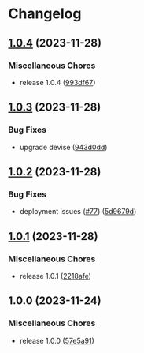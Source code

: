 # Changelog

## [1.0.4](https://github.com/strongqa/demo_web_app/compare/v1.0.3...v1.0.4) (2023-11-28)


### Miscellaneous Chores

* release 1.0.4 ([993df67](https://github.com/strongqa/demo_web_app/commit/993df6719234dcee462d2a995b0c287c488b3e7e))

## [1.0.3](https://github.com/strongqa/demo_web_app/compare/v1.0.2...v1.0.3) (2023-11-28)


### Bug Fixes

* upgrade devise ([943d0dd](https://github.com/strongqa/demo_web_app/commit/943d0dde16be24c68d79a86394e26909d70b5cb7))

## [1.0.2](https://github.com/strongqa/demo_web_app/compare/v1.0.1...v1.0.2) (2023-11-28)


### Bug Fixes

* deployment issues ([#77](https://github.com/strongqa/demo_web_app/issues/77)) ([5d9679d](https://github.com/strongqa/demo_web_app/commit/5d9679d43c248208d7f272df9b5eb1055280ccc3))

## [1.0.1](https://github.com/strongqa/demo_web_app/compare/v1.0.0...v1.0.1) (2023-11-28)


### Miscellaneous Chores

* release 1.0.1 ([2218afe](https://github.com/strongqa/demo_web_app/commit/2218afe337f55bf201f839d4b17363c3b82600e8))

## 1.0.0 (2023-11-24)


### Miscellaneous Chores

* release 1.0.0 ([57e5a91](https://github.com/strongqa/demo_web_app/commit/57e5a91d0907c9014c8ddf59b72163ad7b95a925))
